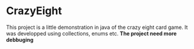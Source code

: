 # CrazyEight
This project is a little demonstration in java of the crazy eight card game. It was developped using collections, enums etc.
**The project need more debbuging** 
